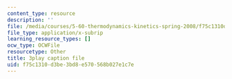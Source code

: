 ```yaml
---
content_type: resource
description: ''
file: /media/courses/5-60-thermodynamics-kinetics-spring-2008/f75c1310d3be3bd8e570568b027e1c7e_xgUCzL3TD1g.srt
file_type: application/x-subrip
learning_resource_types: []
ocw_type: OCWFile
resourcetype: Other
title: 3play caption file
uid: f75c1310-d3be-3bd8-e570-568b027e1c7e
---
```

